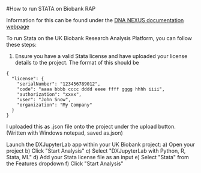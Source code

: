 #How to run STATA on Biobank RAP


Information for this can be found under the [DNA NEXUS documentation webpage](https://documentation.dnanexus.com/user/jupyter-notebooks/stata-in-dxjupyterlab)

To run Stata on the UK Biobank Research Analysis Platform, you can follow these steps:

1. Ensure you have a valid Stata license and have uploaded your license details to the project. The format of this should be

  
```
{
  "license": {
    "serialNumber": "123456789012",
    "code": "aaaa bbbb cccc dddd eeee ffff gggg hhhh iiii",
    "authorization": "xxxx",
    "user": "John Snow",
    "organization": "My Company"
  }
}
```
   
   I uploaded this as .json file onto the project under the upload button. (Written with Windows notepad, saved as.json)
   
Launch the DXJupyterLab app within your UK Biobank project:
a) Open your project
b) Click "Start Analysis"
c) Select "DXJupyterLab with Python, R, Stata, ML"
d) Add your Stata license file as an input
e) Select "Stata" from the Features dropdown
f) Click "Start Analysis"
